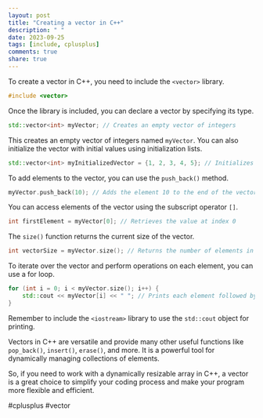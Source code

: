 ```yaml
---
layout: post
title: "Creating a vector in C++"
description: " "
date: 2023-09-25
tags: [include, cplusplus]
comments: true
share: true
---
```


To create a vector in C++, you need to include the `<vector>` library.

```cpp
#include <vector>
```

Once the library is included, you can declare a vector by specifying its type.

```cpp
std::vector<int> myVector; // Creates an empty vector of integers
```

This creates an empty vector of integers named `myVector`. You can also initialize the vector with initial values using initialization lists.

```cpp
std::vector<int> myInitializedVector = {1, 2, 3, 4, 5}; // Initializes a vector with values
```

To add elements to the vector, you can use the `push_back()` method.

```cpp
myVector.push_back(10); // Adds the element 10 to the end of the vector
```

You can access elements of the vector using the subscript operator `[]`.

```cpp
int firstElement = myVector[0]; // Retrieves the value at index 0
```

The `size()` function returns the current size of the vector.

```cpp
int vectorSize = myVector.size(); // Returns the number of elements in the vector
```

To iterate over the vector and perform operations on each element, you can use a for loop.

```cpp
for (int i = 0; i < myVector.size(); i++) {
    std::cout << myVector[i] << " "; // Prints each element followed by a space
}
```

Remember to include the `<iostream>` library to use the `std::cout` object for printing.

Vectors in C++ are versatile and provide many other useful functions like `pop_back()`, `insert()`, `erase()`, and more. It is a powerful tool for dynamically managing collections of elements.

So, if you need to work with a dynamically resizable array in C++, a vector is a great choice to simplify your coding process and make your program more flexible and efficient.

#cplusplus #vector